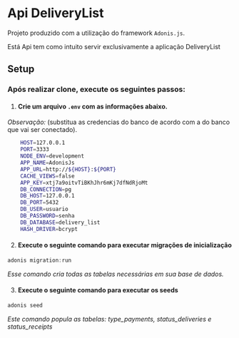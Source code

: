 # Api DeliveryList

Projeto produzido com a utilização do framework `Adonis.js`.

Está Api tem como intuito servir exclusivamente a aplicação DeliveryList


## Setup

### Após realizar clone, execute os seguintes passos:

1. #### Crie um arquivo  `.env` com as informações abaixo. 

*Observação:* (substitua as credencias do banco de acordo com a do banco que vai ser conectado).
```bash
    HOST=127.0.0.1
    PORT=3333
    NODE_ENV=development
    APP_NAME=AdonisJs
    APP_URL=http://${HOST}:${PORT}
    CACHE_VIEWS=false
    APP_KEY=xtj7a9oitvTiBKhJhr6mKj7dfNdRjoMt
    DB_CONNECTION=pg
    DB_HOST=127.0.0.1
    DB_PORT=5432
    DB_USER=usuario
    DB_PASSWORD=senha
    DB_DATABASE=delivery_list
    HASH_DRIVER=bcrypt
```

2. #### Execute o seguinte comando para executar migrações de inicialização

```js
adonis migration:run
```
*Esse comando cria todas as tabelas necessárias em sua base de dados.*

3. #### Execute o seguinte comando para executar os seeds

```js
adonis seed
```
*Este comando popula as tabelas: type_payments, status_deliveries e status_receipts*

